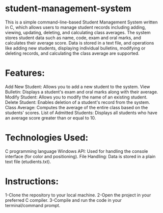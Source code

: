 # student-management-system
This is a simple command-line-based Student Management System written in C, which allows users to manage student records including adding, viewing, updating, deleting, and calculating class averages. The system stores student data such as name, code, exam and oral marks, and calculates their average score. Data is stored in a text file, and operations like adding new students, displaying individual bulletins, modifying or deleting records, and calculating the class average are supported.

# Features:
Add New Student: Allows you to add a new student to the system.
View Bulletin: Displays a student's exam and oral marks along with their average.
Modify Student: Allows you to modify the name of an existing student.
Delete Student: Enables deletion of a student's record from the system.
Class Average: Computes the average of the entire class based on the students' scores.
List of Admitted Students: Displays all students who have an average score greater than or equal to 10.
# Technologies Used:
C programming language
Windows API: Used for handling the console interface (for color and positioning).
File Handling: Data is stored in a plain text file (etudients.txt).
# Instructions:
1-Clone the repository to your local machine.
2-Open the project in your preferred C compiler.
3-Compile and run the code in your terminal/command prompt.
